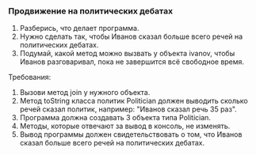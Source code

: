 
### Продвижение на политических дебатах

1. Разберись, что делает программа.
2. Нужно сделать так, чтобы Иванов сказал больше всего речей на политических дебатах.
3. Подумай, какой метод можно вызвать у объекта ivanov, чтобы Иванов разговаривал, пока не завершится всё свободное время.


Требования:
1.	Вызови метод join у нужного объекта.
2.	Метод toString класса политик Politician должен выводить сколько речей сказал политик, например: &quot;Иванов сказал речь 35 раз&quot;.
3.	Программа должна создавать 3 объекта типа Politician.
4.	Методы, которые отвечают за вывод в консоль, не изменять.
5.	Вывод программы должен свидетельствовать о том, что Иванов сказал больше всего речей на политических дебатах.


